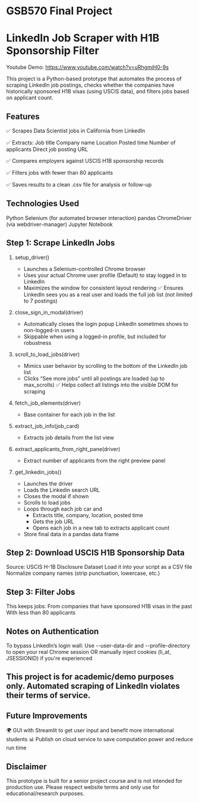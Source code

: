 # GSB570 Final Project
# LinkedIn Job Scraper with H1B Sponsorship Filter

Youtube Demo: https://www.youtube.com/watch?v=uRhgmiH0-9s

This project is a Python-based prototype that automates the process of scraping LinkedIn job postings, checks whether the companies have historically sponsored H1B visas (using USCIS data), and filters jobs based on applicant count.

## Features
✅ Scrapes Data Scientist jobs in California from LinkedIn

✅ Extracts:
Job title
Company name
Location
Posted time
Number of applicants
Direct job posting URL

✅ Compares employers against USCIS H1B sponsorship records

✅ Filters jobs with fewer than 80 applicants

✅ Saves results to a clean .csv file for analysis or follow-up

## Technologies Used
Python
Selenium (for automated browser interaction)
pandas
ChromeDriver (via webdriver-manager)
Jupyter Notebook


## Step 1: Scrape LinkedIn Jobs
1. setup_driver()
   - Launches a Selenium-controlled Chrome browser
   - Uses your actual Chrome user profile (Default) to stay logged in to LinkedIn
   - Maximizes the window for consistent layout rendering
✅ Ensures LinkedIn sees you as a real user and loads the full job list (not limited to 7 postings)

2. close_sign_in_modal(driver)
   - Automatically closes the login popup LinkedIn sometimes shows to non-logged-in users
   - Skippable when using a logged-in profile, but included for robustness
     
3. scroll_to_load_jobs(driver)
   - Mimics user behavior by scrolling to the bottom of the LinkedIn job list
   - Clicks “See more jobs” until all postings are loaded (up to max_scrolls)
✅ Helps collect all listings into the visible DOM for scraping

4. fetch_job_elements(driver)
   - Base container for each job in the list

5. extract_job_info(job_card)
   - Extracts job details from the list view

6. extract_applicants_from_right_pane(driver)
   - Extract number of applicants from the right preview panel

7. get_linkedin_jobs()
   - Launches the driver
   - Loads the Linkedin search URL
   - Closes the modal if shown
   - Scrolls to load jobs
   - Loops through each job car and
     - Extracts title, company, location, posted time
     - Gets the job URL
     - Opens each job in a new tab to extracts applicant count
   - Store final data in a pandas data frame  

## Step 2: Download USCIS H1B Sponsorship Data
Source: USCIS H-1B Disclosure Dataset
Load it into your script as a CSV file
Normalize company names (strip punctuation, lowercase, etc.)

## Step 3: Filter Jobs
This keeps jobs:
From companies that have sponsored H1B visas in the past
With less than 80 applicants

## Notes on Authentication
To bypass LinkedIn’s login wall:
Use --user-data-dir and --profile-directory to open your real Chrome session
OR manually inject cookies (li_at, JSESSIONID) if you're experienced

## This project is for academic/demo purposes only. Automated scraping of LinkedIn violates their terms of service.

## Future Improvements
🌍 GUI with Streamlit to get user input and benefit more international students
📊 Publish on cloud service to save computation power and reduce run time

## Disclaimer
This prototype is built for a senior project course and is not intended for production use. Please respect website terms and only use for educational/research purposes.
